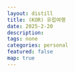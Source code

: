 ```yaml
---
layout: distill
title: (KOR) 유럽여행
date: 2025-2-20
description: 
tags: none
categories: personal
featured: false
map: true
---
```



